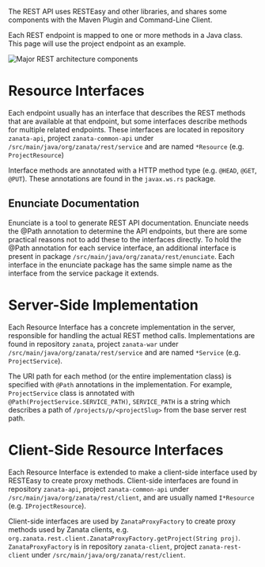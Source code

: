The REST API uses RESTEasy and other libraries, and shares some components with the Maven Plugin and Command-Line Client.

Each REST endpoint is mapped to one or more methods in a Java class. This page will use the project endpoint as an example.

![Major REST architecture components](http://zanata.org/images/diagrams/zanata-2.0-architecture-rest.svg)

# Resource Interfaces

Each endpoint usually has an interface that describes the REST methods that are available at that endpoint, but some interfaces describe methods for multiple related endpoints. These interfaces are located in repository `zanata-api`, project `zanata-common-api` under `/src/main/java/org/zanata/rest/service` and are named `*Resource` (e.g. `ProjectResource`)

Interface methods are annotated with a HTTP method type (e.g. `@HEAD`, `@GET`, `@PUT`). These annotations are found in the `javax.ws.rs` package.

## Enunciate Documentation

Enunciate is a tool to generate REST API documentation. Enunciate needs the @Path annotation to determine the API endpoints, but there are some practical reasons not to add these to the interfaces directly. To hold the @Path annotation for each service interface, an additional interface is present in package `/src/main/java/org/zanata/rest/enunciate`. Each interface in the enunciate package has the same simple name as the interface from the service package it extends.

# Server-Side Implementation

Each Resource Interface has a concrete implementation in the server, responsible for handling the actual REST method calls. Implementations are found in repository `zanata`, project `zanata-war` under `/src/main/java/org/zanata/rest/service` and are named `*Service` (e.g. `ProjectService`).

The URI path for each method (or the entire implementation class) is specified with `@Path` annotations in the implementation. For example, `ProjectService` class is annotated with `@Path(ProjectService.SERVICE_PATH)`, `SERVICE_PATH` is a string which describes a path of `/projects/p/<projectSlug>` from the base server rest path.


# Client-Side Resource Interfaces

Each Resource Interface is extended to make a client-side interface used by RESTEasy to create proxy methods. Client-side interfaces are found in repository `zanata-api`, project `zanata-common-api` under `/src/main/java/org/zanata/rest/client`, and are usually named `I*Resource` (e.g. `IProjectResource`).

Client-side interfaces are used by `ZanataProxyFactory` to create proxy methods used by Zanata clients, e.g. `org.zanata.rest.client.ZanataProxyFactory.getProject(String proj)`. `ZanataProxyFactory` is in repository `zanata-client`, project `zanata-rest-client` under `/src/main/java/org/zanata/rest/client`.